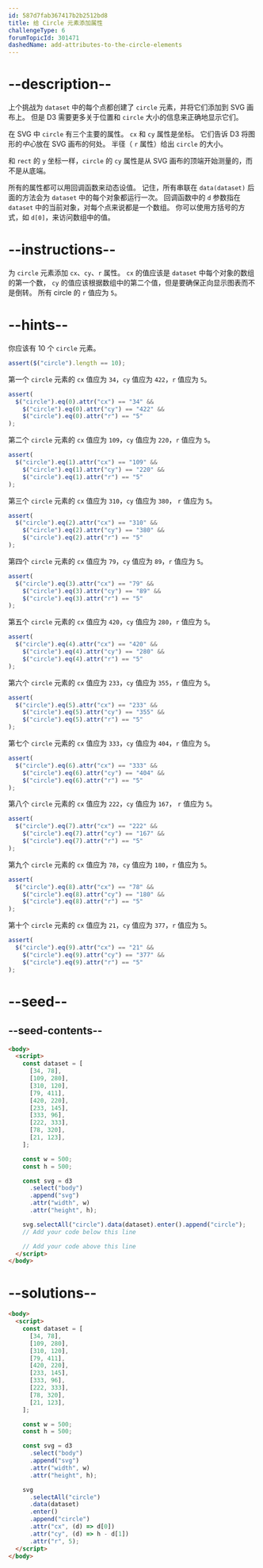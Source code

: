 ```yaml
---
id: 587d7fab367417b2b2512bd8
title: 给 Circle 元素添加属性
challengeType: 6
forumTopicId: 301471
dashedName: add-attributes-to-the-circle-elements
---
```


# --description--

上个挑战为 `dataset` 中的每个点都创建了 `circle` 元素，并将它们添加到 SVG 画布上。 但是 D3 需要更多关于位置和 `circle` 大小的信息来正确地显示它们。

在 SVG 中 `circle` 有三个主要的属性。 `cx` 和 `cy` 属性是坐标。 它们告诉 D3 将图形的*中心*放在 SVG 画布的何处。 半径（ `r` 属性）给出 `circle` 的大小。

和 `rect` 的 `y` 坐标一样，`circle` 的 `cy` 属性是从 SVG 画布的顶端开始测量的，而不是从底端。

所有的属性都可以用回调函数来动态设值。 记住，所有串联在 `data(dataset)` 后面的方法会为 `dataset` 中的每个对象都运行一次。 回调函数中的 `d` 参数指在 `dataset` 中的当前对象，对每个点来说都是一个数组。 你可以使用方括号的方式，如 `d[0]`，来访问数组中的值。

# --instructions--

为 `circle` 元素添加 `cx`、`cy`、`r` 属性。 `cx` 的值应该是 `dataset` 中每个对象的数组的第一个数， `cy` 的值应该根据数组中的第二个值，但是要确保正向显示图表而不是倒转。 所有 circle 的 `r` 值应为 `5`。

# --hints--

你应该有 10 个 `circle` 元素。

```js
assert($("circle").length == 10);
```

第一个 `circle` 元素的 `cx` 值应为 `34`，`cy` 值应为 `422`，`r` 值应为 `5`。

```js
assert(
  $("circle").eq(0).attr("cx") == "34" &&
    $("circle").eq(0).attr("cy") == "422" &&
    $("circle").eq(0).attr("r") == "5"
);
```

第二个 `circle` 元素的 `cx` 值应为 `109`，`cy` 值应为 `220`，`r` 值应为 `5`。

```js
assert(
  $("circle").eq(1).attr("cx") == "109" &&
    $("circle").eq(1).attr("cy") == "220" &&
    $("circle").eq(1).attr("r") == "5"
);
```

第三个 `circle` 元素的 `cx` 值应为 `310`，`cy` 值应为 `380`， `r` 值应为 `5`。

```js
assert(
  $("circle").eq(2).attr("cx") == "310" &&
    $("circle").eq(2).attr("cy") == "380" &&
    $("circle").eq(2).attr("r") == "5"
);
```

第四个 `circle` 元素的 `cx` 值应为 `79`，`cy` 值应为 `89`，`r` 值应为 `5`。

```js
assert(
  $("circle").eq(3).attr("cx") == "79" &&
    $("circle").eq(3).attr("cy") == "89" &&
    $("circle").eq(3).attr("r") == "5"
);
```

第五个 `circle` 元素的 `cx` 值应为 `420`，`cy` 值应为 `280`，`r` 值应为 `5`。

```js
assert(
  $("circle").eq(4).attr("cx") == "420" &&
    $("circle").eq(4).attr("cy") == "280" &&
    $("circle").eq(4).attr("r") == "5"
);
```

第六个 `circle` 元素的 `cx` 值应为 `233`，`cy` 值应为 `355`，`r` 值应为 `5`。

```js
assert(
  $("circle").eq(5).attr("cx") == "233" &&
    $("circle").eq(5).attr("cy") == "355" &&
    $("circle").eq(5).attr("r") == "5"
);
```

第七个 `circle` 元素的 `cx` 值应为 `333`，`cy` 值应为 `404`，`r` 值应为 `5`。

```js
assert(
  $("circle").eq(6).attr("cx") == "333" &&
    $("circle").eq(6).attr("cy") == "404" &&
    $("circle").eq(6).attr("r") == "5"
);
```

第八个 `circle` 元素的 `cx` 值应为 `222`，`cy` 值应为 `167`， `r` 值应为 `5`。

```js
assert(
  $("circle").eq(7).attr("cx") == "222" &&
    $("circle").eq(7).attr("cy") == "167" &&
    $("circle").eq(7).attr("r") == "5"
);
```

第九个 `circle` 元素的 `cx` 值应为 `78`，`cy` 值应为 `180`，`r` 值应为 `5`。

```js
assert(
  $("circle").eq(8).attr("cx") == "78" &&
    $("circle").eq(8).attr("cy") == "180" &&
    $("circle").eq(8).attr("r") == "5"
);
```

第十个 `circle` 元素的 `cx` 值应为 `21`，`cy` 值应为 `377`，`r` 值应为 `5`。

```js
assert(
  $("circle").eq(9).attr("cx") == "21" &&
    $("circle").eq(9).attr("cy") == "377" &&
    $("circle").eq(9).attr("r") == "5"
);
```

# --seed--

## --seed-contents--

```html
<body>
  <script>
    const dataset = [
      [34, 78],
      [109, 280],
      [310, 120],
      [79, 411],
      [420, 220],
      [233, 145],
      [333, 96],
      [222, 333],
      [78, 320],
      [21, 123],
    ];

    const w = 500;
    const h = 500;

    const svg = d3
      .select("body")
      .append("svg")
      .attr("width", w)
      .attr("height", h);

    svg.selectAll("circle").data(dataset).enter().append("circle");
    // Add your code below this line

    // Add your code above this line
  </script>
</body>
```

# --solutions--

```html
<body>
  <script>
    const dataset = [
      [34, 78],
      [109, 280],
      [310, 120],
      [79, 411],
      [420, 220],
      [233, 145],
      [333, 96],
      [222, 333],
      [78, 320],
      [21, 123],
    ];

    const w = 500;
    const h = 500;

    const svg = d3
      .select("body")
      .append("svg")
      .attr("width", w)
      .attr("height", h);

    svg
      .selectAll("circle")
      .data(dataset)
      .enter()
      .append("circle")
      .attr("cx", (d) => d[0])
      .attr("cy", (d) => h - d[1])
      .attr("r", 5);
  </script>
</body>
```
